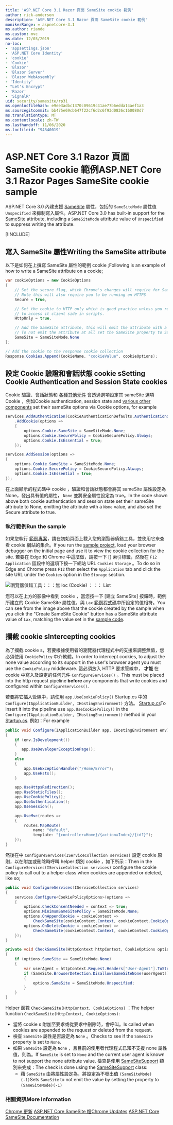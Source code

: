 ```yaml
---
title: 'ASP.NET Core 3.1 Razor 頁面 SameSite cookie 範例'
author: rick-anderson
description: 'ASP.NET Core 3.1 Razor 頁面 SameSite cookie 範例'
monikerRange: = aspnetcore-3.1
ms.author: riande
ms.custom: mvc
ms.date: 12/03/2019
no-loc:
- 'appsettings.json'
- 'ASP.NET Core Identity'
- 'cookie'
- 'Cookie'
- 'Blazor'
- 'Blazor Server'
- 'Blazor WebAssembly'
- 'Identity'
- "Let's Encrypt"
- 'Razor'
- 'SignalR'
uid: security/samesite/rp31
ms.openlocfilehash: e9ee3adbc1370c09619c41ae77b6edda14aef1a3
ms.sourcegitcommit: bb475e69cb647f22cf6d2c6f93d0836c160080d7
ms.translationtype: MT
ms.contentlocale: zh-TW
ms.lasthandoff: 11/06/2020
ms.locfileid: "94340019"
---
```

# <a name="aspnet-core-31-no-locrazor-pages-samesite-no-loccookie-sample"></a><span data-ttu-id="6aaa9-103">ASP.NET Core 3.1 Razor 頁面 SameSite cookie 範例</span><span class="sxs-lookup"><span data-stu-id="6aaa9-103">ASP.NET Core 3.1 Razor Pages SameSite cookie sample</span></span>

<span data-ttu-id="6aaa9-104">ASP.NET Core 3.0 內建支援 [SameSite](https://www.owasp.org/index.php/SameSite) 屬性，包括的 `SameSiteMode` 屬性值 `Unspecified` 來抑制寫入屬性。</span><span class="sxs-lookup"><span data-stu-id="6aaa9-104">ASP.NET Core 3.0 has built-in support for the [SameSite](https://www.owasp.org/index.php/SameSite) attribute, including a `SameSiteMode` attribute value of `Unspecified` to suppress writing the attribute.</span></span>

[!INCLUDE[](~/includes/SameSiteIdentity.md)]

## <a name="writing-the-samesite-attribute"></a><a name="sampleCode"></a><span data-ttu-id="6aaa9-105">寫入 SameSite 屬性</span><span class="sxs-lookup"><span data-stu-id="6aaa9-105">Writing the SameSite attribute</span></span>

<span data-ttu-id="6aaa9-106">以下是如何在上撰寫 SameSite 屬性的範例 cookie ;</span><span class="sxs-lookup"><span data-stu-id="6aaa9-106">Following is an example of how to write a SameSite attribute on a cookie;</span></span>

```c#
var cookieOptions = new CookieOptions
{
    // Set the secure flag, which Chrome's changes will require for SameSite none.
    // Note this will also require you to be running on HTTPS
    Secure = true,

    // Set the cookie to HTTP only which is good practice unless you really do need
    // to access it client side in scripts.
    HttpOnly = true,

    // Add the SameSite attribute, this will emit the attribute with a value of none.
    // To not emit the attribute at all set the SameSite property to SameSiteMode.Unspecified.
    SameSite = SameSiteMode.None
};

// Add the cookie to the response cookie collection
Response.Cookies.Append(CookieName, "cookieValue", cookieOptions);
```

## <a name="setting-no-loccookie-authentication-and-session-state-no-loccookies"></a><span data-ttu-id="6aaa9-107">設定 Cookie 驗證和會話狀態 cookie s</span><span class="sxs-lookup"><span data-stu-id="6aaa9-107">Setting Cookie Authentication and Session State cookies</span></span>

<span data-ttu-id="6aaa9-108">Cookie 驗證、會話狀態和 [各種其他元件](../samesite.md?view=aspnetcore-3.0) 會透過選項設定其 sameSite 選項 Cookie ，例如</span><span class="sxs-lookup"><span data-stu-id="6aaa9-108">Cookie authentication, session state and [various other components](../samesite.md?view=aspnetcore-3.0) set their sameSite options via Cookie options, for example</span></span>

```c#
services.AddAuthentication(CookieAuthenticationDefaults.AuthenticationScheme)
    .AddCookie(options =>
    {
        options.Cookie.SameSite = SameSiteMode.None;
        options.Cookie.SecurePolicy = CookieSecurePolicy.Always;
        options.Cookie.IsEssential = true;
    });

services.AddSession(options =>
{
    options.Cookie.SameSite = SameSiteMode.None;
    options.Cookie.SecurePolicy = CookieSecurePolicy.Always;
    options.Cookie.IsEssential = true;
});
```

<span data-ttu-id="6aaa9-109">在上面顯示的程式碼中 cookie ，驗證和會話狀態都會將其 sameSite 屬性設定為 None，發出具有值的屬性， `None` 並將安全屬性設定為 true。</span><span class="sxs-lookup"><span data-stu-id="6aaa9-109">In the code shown above both cookie authentication and session state set their sameSite attribute to None, emitting the attribute with a `None` value, and also set the Secure attribute to true.</span></span>

### <a name="run-the-sample"></a><span data-ttu-id="6aaa9-110">執行範例</span><span class="sxs-lookup"><span data-stu-id="6aaa9-110">Run the sample</span></span>

<span data-ttu-id="6aaa9-111">如果您執行 [範例專案](https://github.com/blowdart/AspNetSameSiteSamples/tree/master/AspNetCore31RazorPages)，請在初始頁面上載入您的瀏覽器偵錯工具，並使用它來查看 cookie 網站的集合。</span><span class="sxs-lookup"><span data-stu-id="6aaa9-111">If you run the [sample project](https://github.com/blowdart/AspNetSameSiteSamples/tree/master/AspNetCore31RazorPages), load your browser debugger on the initial page and use it to view the cookie collection for the site.</span></span> <span data-ttu-id="6aaa9-112">若要在 Edge 和 Chrome 中這麼做，請按一下 [] 索引標籤，然後在 `F12` `Application` 區段中的選項下按一下網站 URL `Cookies` `Storage` 。</span><span class="sxs-lookup"><span data-stu-id="6aaa9-112">To do so in Edge and Chrome press `F12` then select the `Application` tab and click the site URL under the `Cookies` option in the `Storage` section.</span></span>

![瀏覽器偵錯工具：：：無 loc (Cookie) ：：： List](BrowserDebugger.png)

<span data-ttu-id="6aaa9-114">您可以在上方的影像中看到 cookie ，當您按一下 [建立 SameSite] 按鈕時，範例所建立的 Cookie SameSite 屬性值，與 `Lax` [範例程式碼](#sampleCode)中所設定的值相符。</span><span class="sxs-lookup"><span data-stu-id="6aaa9-114">You can see from the image above that the cookie created by the sample when you click the "Create SameSite Cookie" button has a SameSite attribute value of `Lax`, matching the value set in the [sample code](#sampleCode).</span></span>

## <a name="intercepting-no-loccookies"></a><a name="interception"></a><span data-ttu-id="6aaa9-115">攔截 cookie s</span><span class="sxs-lookup"><span data-stu-id="6aaa9-115">Intercepting cookies</span></span>

<span data-ttu-id="6aaa9-116">為了攔截 cookie s，若要根據使用者的瀏覽器代理程式中的支援來調整無值，您必須使用 `CookiePolicy` 中介軟體。</span><span class="sxs-lookup"><span data-stu-id="6aaa9-116">In order to intercept cookies, to adjust the none value according to its support in the user's browser agent you must use the `CookiePolicy` middleware.</span></span> <span data-ttu-id="6aaa9-117">這必須放入 HTTP 要求管線中， **才能** 在 cookie 中寫入及設定的任何元件 `ConfigureServices()` 。</span><span class="sxs-lookup"><span data-stu-id="6aaa9-117">This must be placed into the http request pipeline **before** any components that write cookies and configured within `ConfigureServices()`.</span></span>

<span data-ttu-id="6aaa9-118">若要將它插入管線中，請使用 `app.UseCookiePolicy()` Startup.cs 中的 `Configure(IApplicationBuilder, IHostingEnvironment)` 方法。 [Startup.cs](https://github.com/blowdart/AspNetSameSiteSamples/blob/master/AspNetCore21MVC/Startup.cs)</span><span class="sxs-lookup"><span data-stu-id="6aaa9-118">To insert it into the pipeline use `app.UseCookiePolicy()` in the `Configure(IApplicationBuilder, IHostingEnvironment)` method in your [Startup.cs](https://github.com/blowdart/AspNetSameSiteSamples/blob/master/AspNetCore21MVC/Startup.cs).</span></span> <span data-ttu-id="6aaa9-119">例如：</span><span class="sxs-lookup"><span data-stu-id="6aaa9-119">For example</span></span>

```c#
public void Configure(IApplicationBuilder app, IHostingEnvironment env)
{
    if (env.IsDevelopment())
    {
       app.UseDeveloperExceptionPage();
    }
    else
    {
        app.UseExceptionHandler("/Home/Error");
        app.UseHsts();
    }

    app.UseHttpsRedirection();
    app.UseStaticFiles();
    app.UseCookiePolicy();
    app.UseAuthentication();
    app.UseSession();

    app.UseMvc(routes =>
    {
        routes.MapRoute(
            name: "default",
            template: "{controller=Home}/{action=Index}/{id?}");
    });
}
```

<span data-ttu-id="6aaa9-120">然後在中 `ConfigureServices(IServiceCollection services)` 設定 cookie 原則，以在附加或刪除時呼叫 helper 類別 cookie ，如下所示：</span><span class="sxs-lookup"><span data-stu-id="6aaa9-120">Then in the `ConfigureServices(IServiceCollection services)` configure the cookie policy to call out to a helper class when cookies are appended or deleted, like so;</span></span>

```c#
public void ConfigureServices(IServiceCollection services)
{
    services.Configure<CookiePolicyOptions>(options =>
    {
        options.CheckConsentNeeded = context => true;
        options.MinimumSameSitePolicy = SameSiteMode.None;
        options.OnAppendCookie = cookieContext =>
            CheckSameSite(cookieContext.Context, cookieContext.CookieOptions);
        options.OnDeleteCookie = cookieContext =>
            CheckSameSite(cookieContext.Context, cookieContext.CookieOptions);
    });
}

private void CheckSameSite(HttpContext httpContext, CookieOptions options)
{
    if (options.SameSite == SameSiteMode.None)
    {
        var userAgent = httpContext.Request.Headers["User-Agent"].ToString();
        if (SameSite.BrowserDetection.DisallowsSameSiteNone(userAgent))
        {
            options.SameSite = SameSiteMode.Unspecified;
        }
    }
}
```

<span data-ttu-id="6aaa9-121">Helper 函數 `CheckSameSite(HttpContext, CookieOptions)` ：</span><span class="sxs-lookup"><span data-stu-id="6aaa9-121">The helper function `CheckSameSite(HttpContext, CookieOptions)`:</span></span>

* <span data-ttu-id="6aaa9-122">當將 cookie s 附加至要求或從要求中刪除時，會呼叫。</span><span class="sxs-lookup"><span data-stu-id="6aaa9-122">Is called when cookies are appended to the request or deleted from the request.</span></span>
* <span data-ttu-id="6aaa9-123">檢查 `SameSite` 屬性是否設定為 `None` 。</span><span class="sxs-lookup"><span data-stu-id="6aaa9-123">Checks to see if the `SameSite` property is set to `None`.</span></span>
* <span data-ttu-id="6aaa9-124">如果 `SameSite` 設定為 `None` ，且目前的使用者代理程式已知不支援 none 屬性值，則為。</span><span class="sxs-lookup"><span data-stu-id="6aaa9-124">If `SameSite` is set to `None` and the current user agent is known to not support the none attribute value.</span></span> <span data-ttu-id="6aaa9-125">檢查是使用 [SameSiteSupport](https://github.com/dotnet/AspNetCore.Docs/blob/master/aspnetcore/security/samesite/snippets/SameSiteSupport.cs) 類別來完成：</span><span class="sxs-lookup"><span data-stu-id="6aaa9-125">The check is done using the [SameSiteSupport](https://github.com/dotnet/AspNetCore.Docs/blob/master/aspnetcore/security/samesite/snippets/SameSiteSupport.cs) class:</span></span>
  * <span data-ttu-id="6aaa9-126">藉 `SameSite` 由將屬性設定為，將設定為不發出值 `(SameSiteMode)(-1)`</span><span class="sxs-lookup"><span data-stu-id="6aaa9-126">Sets `SameSite` to not emit the value by setting the property to `(SameSiteMode)(-1)`</span></span>

### <a name="more-information"></a><span data-ttu-id="6aaa9-127">相關資訊</span><span class="sxs-lookup"><span data-stu-id="6aaa9-127">More Information</span></span>
 
<span data-ttu-id="6aaa9-128">[Chrome 更新](https://www.chromium.org/updates/same-site) 
[ASP.NET Core SameSite 檔](xref:security/samesite)</span><span class="sxs-lookup"><span data-stu-id="6aaa9-128">[Chrome Updates](https://www.chromium.org/updates/same-site)
[ASP.NET Core SameSite Documentation](xref:security/samesite)</span></span>
